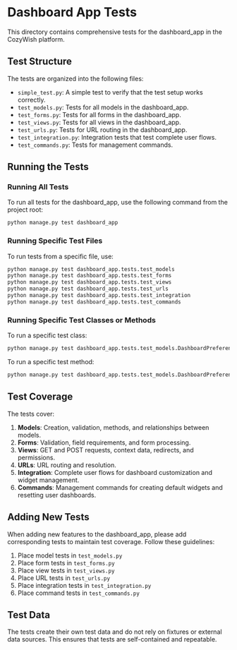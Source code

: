 # Dashboard App Tests

This directory contains comprehensive tests for the dashboard_app in the CozyWish platform.

## Test Structure

The tests are organized into the following files:

- `simple_test.py`: A simple test to verify that the test setup works correctly.
- `test_models.py`: Tests for all models in the dashboard_app.
- `test_forms.py`: Tests for all forms in the dashboard_app.
- `test_views.py`: Tests for all views in the dashboard_app.
- `test_urls.py`: Tests for URL routing in the dashboard_app.
- `test_integration.py`: Integration tests that test complete user flows.
- `test_commands.py`: Tests for management commands.

## Running the Tests

### Running All Tests

To run all tests for the dashboard_app, use the following command from the project root:

```bash
python manage.py test dashboard_app
```

### Running Specific Test Files

To run tests from a specific file, use:

```bash
python manage.py test dashboard_app.tests.test_models
python manage.py test dashboard_app.tests.test_forms
python manage.py test dashboard_app.tests.test_views
python manage.py test dashboard_app.tests.test_urls
python manage.py test dashboard_app.tests.test_integration
python manage.py test dashboard_app.tests.test_commands
```

### Running Specific Test Classes or Methods

To run a specific test class:

```bash
python manage.py test dashboard_app.tests.test_models.DashboardPreferenceModelTest
```

To run a specific test method:

```bash
python manage.py test dashboard_app.tests.test_models.DashboardPreferenceModelTest.test_dashboard_preference_creation
```

## Test Coverage

The tests cover:

1. **Models**: Creation, validation, methods, and relationships between models.
2. **Forms**: Validation, field requirements, and form processing.
3. **Views**: GET and POST requests, context data, redirects, and permissions.
4. **URLs**: URL routing and resolution.
5. **Integration**: Complete user flows for dashboard customization and widget management.
6. **Commands**: Management commands for creating default widgets and resetting user dashboards.

## Adding New Tests

When adding new features to the dashboard_app, please add corresponding tests to maintain test coverage. Follow these guidelines:

1. Place model tests in `test_models.py`
2. Place form tests in `test_forms.py`
3. Place view tests in `test_views.py`
4. Place URL tests in `test_urls.py`
5. Place integration tests in `test_integration.py`
6. Place command tests in `test_commands.py`

## Test Data

The tests create their own test data and do not rely on fixtures or external data sources. This ensures that tests are self-contained and repeatable.
